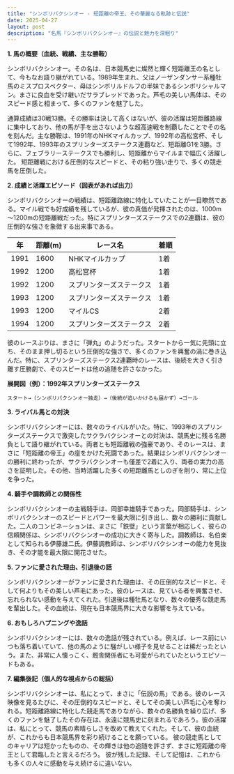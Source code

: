 ```yaml
---
title: "シンボリバクシンオー - 短距離の帝王、その華麗なる軌跡と伝説"
date: 2025-04-27
layout: post
description: "名馬『シンボリバクシンオー』の伝説と魅力を深堀り"
---
```


**1. 馬の概要（血統、戦績、主な勝鞍）**

シンボリバクシンオー。その名は、日本競馬史に燦然と輝く短距離王の名として、今もなお語り継がれている。1989年生まれ、父はノーザンダンサー系種牡馬のミスプロスペクター、母はシンボリルドルフの半妹であるシンボリシャルマン。まさに良血を受け継いだサラブレッドであった。芦毛の美しい馬体は、そのスピード感と相まって、多くのファンを魅了した。

通算成績は30戦13勝。その勝率は決して高くはないが、彼の活躍は短距離路線に集中しており、他の馬が手を出さないような超高速戦を制覇したことでその名を刻んだ。主な勝鞍は、1991年のNHKマイルカップ、1992年の高松宮杯、そして1992年、1993年のスプリンターズステークス連覇など、短距離G1を3勝。さらに、フェブラリーステークスでも勝利し、短距離からマイルまで幅広く活躍した。  短距離戦における圧倒的なスピードと、その粘り強い走りで、多くの競走馬を圧倒した。


**2. 成績と活躍エピソード（図表があれば出力）**

シンボリバクシンオーの戦績は、短距離路線に特化していたことが一目瞭然である。マイル戦でも好成績を残しているが、彼の真価が発揮されたのは、1000m～1200mの短距離戦だった。特にスプリンターズステークスでの2連覇は、彼の圧倒的な強さを象徴する出来事である。

| 年 | 距離(m) | レース名 | 着順 |
|---|---|---|---|
| 1991 | 1600 | NHKマイルカップ | 1着 |
| 1992 | 1200 | 高松宮杯 | 1着 |
| 1992 | 1200 | スプリンターズステークス | 1着 |
| 1993 | 1200 | スプリンターズステークス | 1着 |
| 1993 | 1200 | マイルCS | 2着 |
| 1994 | 1200 | スプリンターズステークス | 2着 |


彼のレースぶりは、まさに「弾丸」のようだった。スタートから一気に先頭に立ち、そのまま押し切るという圧倒的な強さで、多くのファンを興奮の渦に巻き込んだ。特に、スプリンターズステークス2連覇時のレースは、後続を大きく引き離す圧勝劇で、そのスピードは他の追随を許さなかった。

**展開図（例）：1992年スプリンターズステークス**

```
スタート→（シンボリバクシンオー独走）→（後続が追いかけるも届かず）→ゴール
```


**3. ライバル馬との対決**

シンボリバクシンオーには、数々のライバルがいた。特に、1993年のスプリンターズステークスで激突したサクラバクシンオーとの対決は、競馬史に残る名勝負として語り継がれている。両者とも短距離戦の強豪であり、そのレースは、まさに「短距離の帝王」の座をかけた死闘であった。結果はシンボリバクシンオーの勝利に終わったが、サクラバクシンオーも僅差で2着に入り、両者の実力の高さを証明した。その他、当時活躍した多くの短距離馬としのぎを削り、常に上位を争った。


**4. 騎手や調教師との関係性**

シンボリバクシンオーの主戦騎手は、岡部幸雄騎手であった。岡部騎手は、シンボリバクシンオーのスピードとパワーを最大限に引き出し、数々の勝利に貢献した。二人のコンビネーションは、まさに「鉄壁」という言葉が相応しく、彼らの信頼関係は、シンボリバクシンオーの成功に大きく寄与した。調教師は、名伯楽として知られる伊藤雄二氏。伊藤調教師は、シンボリバクシンオーの能力を見抜き、その才能を最大限に開花させた。


**5. ファンに愛された理由、引退後の話**

シンボリバクシンオーがファンに愛された理由は、その圧倒的なスピードと、そして何よりもその美しい芦毛にあった。彼のレースは、見ている者を興奮させ、忘れられない感動を与えてくれた。引退後は種牡馬となり、数々の優秀な競走馬を輩出した。その血統は、現在も日本競馬界に大きな影響を与えている。


**6. おもしろハプニングや逸話**

シンボリバクシンオーには、数々の逸話が残されている。例えば、レース前にいつも落ち着いていて、他の馬のように騒がしい様子を見せることは稀だったという。また、非常に人懐っこく、厩舎関係者にも可愛がられていたというエピソードもある。


**7. 編集後記（個人的な視点からの総括）**

シンボリバクシンオーは、私にとって、まさに「伝説の馬」である。彼のレース映像を見るたびに、その圧倒的なスピードと、そしてその美しい芦毛に心を奪われる。短距離路線に特化した競走馬でありながら、数々の名勝負を繰り広げ、多くのファンを魅了したその存在は、永遠に競馬史に刻まれるであろう。彼の活躍は、私にとって、競馬の素晴らしさを改めて教えてくれた。そして、彼の血統が、これからも日本競馬界を彩り続けることを願っている。  彼の競走馬としてのキャリアは短かったものの、その輝きは他の追随を許さず、まさに短距離の帝王として君臨したと言えるだろう。  彼が残した記録、そして記憶は、これからも多くの人々に感動を与え続けるに違いない。
